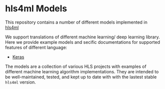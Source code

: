 # hls4ml Models
This repository contains a number of different models implemented in [hls4ml](https://hls-fpga-machine-learning.github.io/hls4ml/)

We support translations of different machine learning/ deep learning library. Here we provide example models and secific documentations for supported features of different language:

- [Keras](./keras-to-hls)

The models are a collection of various HLS projects with examples of different machine learning algorithm implementations. They are intended to be well-maintained, tested, and kept up to date with with the lastest stable `hls4ml` version.
